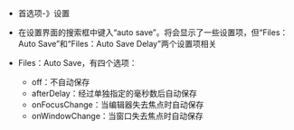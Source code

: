 - 首选项-》设置
- 在设置界面的搜索框中键入“auto save”。将会显示了一些设置项，但“Files：Auto Save”和“Files：Auto Save Delay”两个设置项相关
- Files：Auto Save，有四个选项：

  - off：不自动保存
  - afterDelay：经过单独指定的毫秒数后自动保存
  - onFocusChange：当编辑器失去焦点时自动保存
  - onWindowChange：当窗口失去焦点时自动保存

